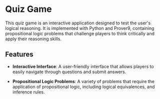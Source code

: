 # Quiz Game

This quiz game is an interactive application designed to test the user's logical reasoning. It is implemented with Python and Prover9, containing propositional logic problems that challenge players to think critically and apply their reasoning skills.

## Features

- **Interactive Interface**: A user-friendly interface that allows players to easily navigate through questions and submit answers.
  
- **Propositional Logic Problems**: A variety of problems that require the application of propositional logic, including logical equivalences, and inference rules.
